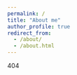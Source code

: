 ```yaml
---
permalink: /
title: "About me"
author_profile: true
redirect_from: 
  - /about/
  - /about.html
---
```


404
